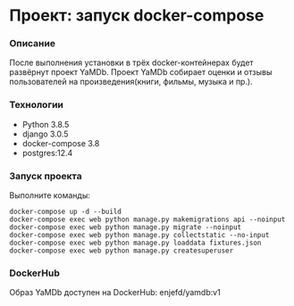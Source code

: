 # Проект: запуск docker-compose

### Описание
После выполнения установки в трёх docker-контейнерах будет развёрнут проект YaMDb.
Проект YaMDb собирает оценки и отзывы пользователей на произведения(книги, фильмы, музыка и пр.).

### Технологии
- Python 3.8.5
- django 3.0.5
- docker-compose 3.8
- postgres:12.4

### Запуск проекта
Выполните команды:
```
docker-compose up -d --build
docker-compose exec web python manage.py makemigrations api --noinput
docker-compose exec web python manage.py migrate --noinput
docker-compose exec web python manage.py collectstatic --no-input
docker-compose exec web python manage.py loaddata fixtures.json
docker-compose exec web python manage.py createsuperuser
```
### DockerHub
Образ YaMDb доступен на DockerHub: enjefd/yamdb:v1
